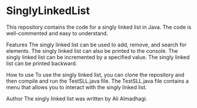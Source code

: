 # SinglyLinkedList

This repository contains the code for a singly linked list in Java. The code is well-commented and easy to understand.

Features
The singly linked list can be used to add, remove, and search for elements.
The singly linked list can also be printed to the console.
The singly linked list can be incremented by a specified value.
The singly linked list can be printed backward.

How to use
To use the singly linked list, you can clone the repository and then compile and run the TestSLL.java file. The TestSLL.java file contains a menu that allows you to interact with the singly linked list.

Author
The singly linked list was written by Ali Almadhagi.
